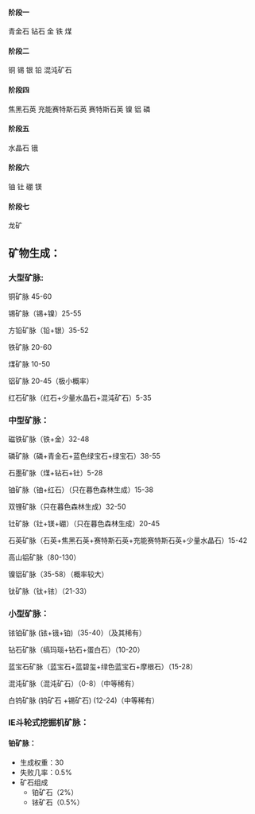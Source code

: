 #### 阶段一

青金石 钻石 金 铁 煤

#### 阶段二

铜 锡 银 铅 混沌矿石

#### 阶段四

焦黑石英 充能赛特斯石英 赛特斯石英 镍 铝 磷

#### 阶段五

水晶石 锇

#### 阶段六

铀 钍 硼 镁

#### 阶段七

龙矿



## 矿物生成：

### 大型矿脉:

铜矿脉 45-60

锡矿脉（锡+镍）25-55

方铅矿脉（铅+银）35-52

铁矿脉 20-60

煤矿脉 10-50

铝矿脉 20-45（极小概率）

红石矿脉（红石+少量水晶石+混沌矿石）5-35



### 中型矿脉：

磁铁矿脉（铁+金）32-48

磷矿脉（磷+青金石+蓝色绿宝石+绿宝石）38-55

石墨矿脉（煤+钻石+钍）5-28

铀矿脉（铀+红石）（只在暮色森林生成）15-38

双锂矿脉（只在暮色森林生成）32-50

钍矿脉（钍+镁+硼）（只在暮色森林生成）20-45

石英矿脉（石英+焦黑石英+赛特斯石英+充能赛特斯石英+少量水晶石）15-42

高山铝矿脉（80-130）

镍铝矿脉（35-58）（概率较大）

钛矿脉（钛+铱）（21-33）



### 小型矿脉：

铱铂矿脉 (铱+锇+铂)（35-40）（及其稀有）

钻石矿脉（缟玛瑙+钻石+蛋白石）（10-20）

蓝宝石矿脉（蓝宝石+蓝碧玺+绿色蓝宝石+摩根石）（15-28）

混沌矿脉（混沌矿石）（0-8）（中等稀有）

白钨矿脉 (钨矿石 +锡矿石) (12-24)（中等稀有）



### IE斗轮式挖掘机矿脉：

#### 铂矿脉：

- 生成权重：30
- 失败几率：0.5%
- 矿石组成
  - 铂矿石（2%）
  - 铱矿石（0.5%）